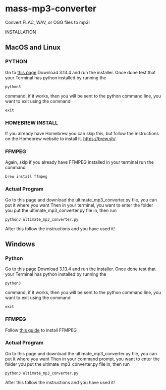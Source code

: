 # mass-mp3-converter
Convert FLAC, WAV, or OGG files to mp3!

INSTALLATION

## MacOS and Linux

### **PYTHON**

Go to [this page](https://www.python.org/downloads/)
Download 3.13.4 and run the installer.
Once done test that your Terminal has python installed by running the 
```
python3
```
command, if it works, then you will be sent to the python command line, you want to exit using the command
```
exit
```

### **HOMEBREW INSTALL**

If you already have Homebrew you can skip this, but follow the instructions on the Homebrew website to install it. https://brew.sh/

### **FFMPEG**

Again, skip if you already have FFMPEG installed
In your terminal run the command 
```
brew install ffmpeg
```

### **Actual Program**

Go to this page and download the ultimate_mp3_converter.py file, you can put it where you want
Then in your terminal, you want to enter the folder you put the ultimate_mp3_converter.py file in, then run
```
python3 ultimate_mp3_converter.py
```
After this follow the instructions and you have used it!

## Windows

### **Python**

Go to [this page](https://www.python.org/downloads/)
Download 3.13.4 and run the installer.
Once done test that your Terminal has python installed by running the 
```
python3
```
command, if it works, then you will be sent to the python command line, you want to exit using the command
```
exit
```

### **FFMPEG**

Follow [this guide](https://phoenixnap.com/kb/ffmpeg-windows) to install FFMPEG

### **Actual Program**

Go to this page and download the ultimate_mp3_converter.py file, you can put it where you want
Then in your command prompt, you want to enter the folder you put the ultimate_mp3_converter.py file in, then run
```
python3 ultimate_mp3_converter.py
```
After this follow the instructions and you have used it!
